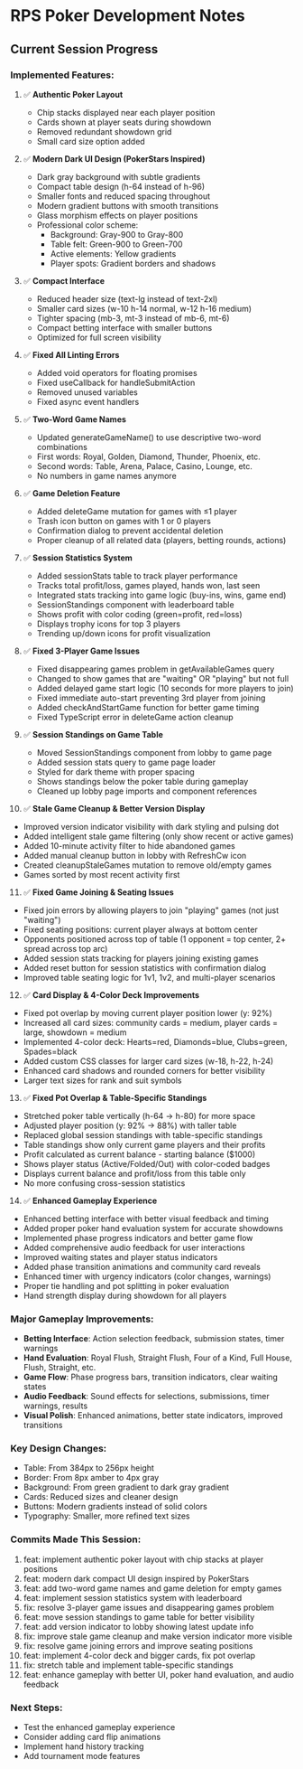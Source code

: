 # RPS Poker Development Notes

## Current Session Progress

### Implemented Features:
1. ✅ **Authentic Poker Layout**
   - Chip stacks displayed near each player position
   - Cards shown at player seats during showdown
   - Removed redundant showdown grid
   - Small card size option added

2. ✅ **Modern Dark UI Design (PokerStars Inspired)**
   - Dark gray background with subtle gradients
   - Compact table design (h-64 instead of h-96)
   - Smaller fonts and reduced spacing throughout
   - Modern gradient buttons with smooth transitions
   - Glass morphism effects on player positions
   - Professional color scheme:
     - Background: Gray-900 to Gray-800
     - Table felt: Green-900 to Green-700  
     - Active elements: Yellow gradients
     - Player spots: Gradient borders and shadows

3. ✅ **Compact Interface**
   - Reduced header size (text-lg instead of text-2xl)
   - Smaller card sizes (w-10 h-14 normal, w-12 h-16 medium)
   - Tighter spacing (mb-3, mt-3 instead of mb-6, mt-6)
   - Compact betting interface with smaller buttons
   - Optimized for full screen visibility

4. ✅ **Fixed All Linting Errors**
   - Added void operators for floating promises
   - Fixed useCallback for handleSubmitAction
   - Removed unused variables
   - Fixed async event handlers

5. ✅ **Two-Word Game Names**
   - Updated generateGameName() to use descriptive two-word combinations
   - First words: Royal, Golden, Diamond, Thunder, Phoenix, etc.
   - Second words: Table, Arena, Palace, Casino, Lounge, etc.
   - No numbers in game names anymore

6. ✅ **Game Deletion Feature**
   - Added deleteGame mutation for games with ≤1 player
   - Trash icon button on games with 1 or 0 players
   - Confirmation dialog to prevent accidental deletion
   - Proper cleanup of all related data (players, betting rounds, actions)

7. ✅ **Session Statistics System**
   - Added sessionStats table to track player performance
   - Tracks total profit/loss, games played, hands won, last seen
   - Integrated stats tracking into game logic (buy-ins, wins, game end)
   - SessionStandings component with leaderboard table
   - Shows profit with color coding (green=profit, red=loss)
   - Displays trophy icons for top 3 players
   - Trending up/down icons for profit visualization

8. ✅ **Fixed 3-Player Game Issues**
   - Fixed disappearing games problem in getAvailableGames query
   - Changed to show games that are "waiting" OR "playing" but not full
   - Added delayed game start logic (10 seconds for more players to join)
   - Fixed immediate auto-start preventing 3rd player from joining
   - Added checkAndStartGame function for better game timing
   - Fixed TypeScript error in deleteGame action cleanup

9. ✅ **Session Standings on Game Table**
   - Moved SessionStandings component from lobby to game page
   - Added session stats query to game page loader
   - Styled for dark theme with proper spacing
   - Shows standings below the poker table during gameplay
   - Cleaned up lobby page imports and component references

10. ✅ **Stale Game Cleanup & Better Version Display**
   - Improved version indicator visibility with dark styling and pulsing dot
   - Added intelligent stale game filtering (only show recent or active games)
   - Added 10-minute activity filter to hide abandoned games
   - Added manual cleanup button in lobby with RefreshCw icon
   - Created cleanupStaleGames mutation to remove old/empty games
   - Games sorted by most recent activity first

11. ✅ **Fixed Game Joining & Seating Issues**
   - Fixed join errors by allowing players to join "playing" games (not just "waiting")
   - Fixed seating positions: current player always at bottom center
   - Opponents positioned across top of table (1 opponent = top center, 2+ spread across top arc)
   - Added session stats tracking for players joining existing games
   - Added reset button for session statistics with confirmation dialog
   - Improved table seating logic for 1v1, 1v2, and multi-player scenarios

12. ✅ **Card Display & 4-Color Deck Improvements**
   - Fixed pot overlap by moving current player position lower (y: 92%)
   - Increased all card sizes: community cards = medium, player cards = large, showdown = medium
   - Implemented 4-color deck: Hearts=red, Diamonds=blue, Clubs=green, Spades=black
   - Added custom CSS classes for larger card sizes (w-18, h-22, h-24)
   - Enhanced card shadows and rounded corners for better visibility
   - Larger text sizes for rank and suit symbols

13. ✅ **Fixed Pot Overlap & Table-Specific Standings**
   - Stretched poker table vertically (h-64 → h-80) for more space
   - Adjusted player position (y: 92% → 88%) with taller table
   - Replaced global session standings with table-specific standings
   - Table standings show only current game players and their profits
   - Profit calculated as current balance - starting balance ($1000)
   - Shows player status (Active/Folded/Out) with color-coded badges
   - Displays current balance and profit/loss from this table only
   - No more confusing cross-session statistics

14. ✅ **Enhanced Gameplay Experience**
   - Enhanced betting interface with better visual feedback and timing
   - Added proper poker hand evaluation system for accurate showdowns
   - Implemented phase progress indicators and better game flow
   - Added comprehensive audio feedback for user interactions
   - Improved waiting states and player status indicators
   - Added phase transition animations and community card reveals
   - Enhanced timer with urgency indicators (color changes, warnings)
   - Proper tie handling and pot splitting in poker evaluation
   - Hand strength display during showdown for all players

### Major Gameplay Improvements:
- **Betting Interface**: Action selection feedback, submission states, timer warnings
- **Hand Evaluation**: Royal Flush, Straight Flush, Four of a Kind, Full House, Flush, Straight, etc.
- **Game Flow**: Phase progress bars, transition indicators, clear waiting states
- **Audio Feedback**: Sound effects for selections, submissions, timer warnings, results
- **Visual Polish**: Enhanced animations, better state indicators, improved transitions

### Key Design Changes:
- Table: From 384px to 256px height
- Border: From 8px amber to 4px gray
- Background: From green gradient to dark gray gradient
- Cards: Reduced sizes and cleaner design
- Buttons: Modern gradients instead of solid colors
- Typography: Smaller, more refined text sizes

### Commits Made This Session:
1. feat: implement authentic poker layout with chip stacks at player positions
2. feat: modern dark compact UI design inspired by PokerStars
3. feat: add two-word game names and game deletion for empty games
4. feat: implement session statistics system with leaderboard
5. fix: resolve 3-player game issues and disappearing games problem
6. feat: move session standings to game table for better visibility
7. feat: add version indicator to lobby showing latest update info
8. fix: improve stale game cleanup and make version indicator more visible
9. fix: resolve game joining errors and improve seating positions
10. feat: implement 4-color deck and bigger cards, fix pot overlap
11. fix: stretch table and implement table-specific standings
12. feat: enhance gameplay with better UI, poker hand evaluation, and audio feedback

### Next Steps:
- Test the enhanced gameplay experience
- Consider adding card flip animations
- Implement hand history tracking
- Add tournament mode features